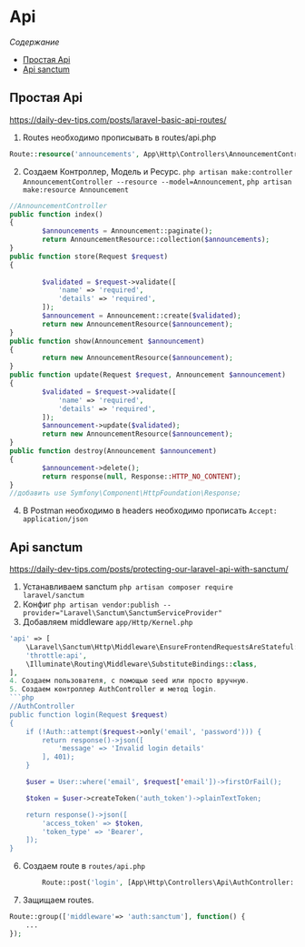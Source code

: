 # Api
*Содержание*

- [Простая Api](#простая-api)
- [Api sanctum](#api-sanctum)

## Простая Api
https://daily-dev-tips.com/posts/laravel-basic-api-routes/

1. Routes необходимо прописывать в routes/api.php
```php
Route::resource('announcements', App\Http\Controllers\AnnouncementController::class);
```

2. Создаем Контроллер, Модель и Ресурс. `php artisan make:controller AnnouncementController --resource --model=Announcement`, `php artisan make:resource Announcement`
```php
//AnnouncementController
public function index()
{
        $announcements = Announcement::paginate();
        return AnnouncementResource::collection($announcements);
}
public function store(Request $request)
{
        
        $validated = $request->validate([
            'name' => 'required',
            'details' => 'required',
        ]);
        $announcement = Announcement::create($validated);
        return new AnnouncementResource($announcement);
}
public function show(Announcement $announcement)
{
        return new AnnouncementResource($announcement);
}
public function update(Request $request, Announcement $announcement)
{
        $validated = $request->validate([
            'name' => 'required',
            'details' => 'required',
        ]);
        $announcement->update($validated);
        return new AnnouncementResource($announcement);
}
public function destroy(Announcement $announcement)
{
        $announcement->delete();
        return response(null, Response::HTTP_NO_CONTENT);
}
//добавить use Symfony\Component\HttpFoundation\Response;
```
4. В Postman необходимо в headers необходимо прописать `Accept: application/json`

## Api sanctum
https://daily-dev-tips.com/posts/protecting-our-laravel-api-with-sanctum/
1. Устанавливаем sanctum `php artisan composer require laravel/sanctum` 
2. Конфиг `php artisan vendor:publish --provider="Laravel\Sanctum\SanctumServiceProvider" `
3. Добавляем middleware `app/Http/Kernel.php`
```php
'api' => [
	\Laravel\Sanctum\Http\Middleware\EnsureFrontendRequestsAreStateful::class,
	'throttle:api',
	\Illuminate\Routing\Middleware\SubstituteBindings::class,
],
4. Создаем пользователя, с помощью seed или просто вручную.
5. Создаем контроллер AuthController и метод login.
```php
//AuthController
public function login(Request $request)
{
    if (!Auth::attempt($request->only('email', 'password'))) {
        return response()->json([
            'message' => 'Invalid login details'
        ], 401);
    }

    $user = User::where('email', $request['email'])->firstOrFail();

    $token = $user->createToken('auth_token')->plainTextToken;

    return response()->json([
        'access_token' => $token,
        'token_type' => 'Bearer',
    ]);
}
```
6. Создаем route в `routes/api.php`
```php
        Route::post('login', [App\Http\Controllers\Api\AuthController::class, 'login']);
```
7. Защищаем routes.
```php
Route::group(['middleware'=> 'auth:sanctum'], function() {
    ...
});
```
